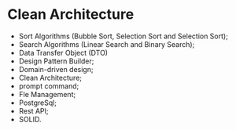 # Clean Architecture

- Sort Algorithms (Bubble Sort, Selection Sort and Selection Sort);
- Search Algorithms (Linear Search and Binary Search);
- Data Transfer Object (DTO)
- Design Pattern Builder;
- Domain-driven design;
- Clean Architecture;
- prompt command;
- Fle Management;
- PostgreSql;
- Rest API;
- SOLID.


